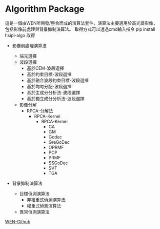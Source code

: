 # Algorithm Package

這是一個由WEN所開發/整合而成的演算法套件，演算法主要適用於高光譜影像，包括影像前處理與背景抑制演算法。
取得方式可以透過cmd輸入指令 pip install hsipl-algo 取得

* 影像前處理演算法
	* 端元選擇
	* 波段選擇
		* 基於CEM-波段選擇
		* 基於約束目標-波段選擇
		* 基於融合波段約束目標-波段選擇
		* 基於均勻分配-波段選擇
		* 基於主成分分析法-波段選擇
		* 基於獨立成分分析法-波段選擇
	* 影像分解
		* RPCA-分解法
			* RPCA-Kernel
				* RPCA-Kernel
					* GA
					* GM
					* Godec
					* GreGoDec
					* OPRMF
					* PCP
					* PRMF
					* SSGoDec
					* SVT
					* TGA
	
* 背景抑制演算法
	* 目標偵測演算法
		* 非權重式偵測演算法
		* 權重式偵測演算法
	* 異常偵測演算法




[WEN-Github](https://github.com/luckywilliam111/hsipl_algo.git)